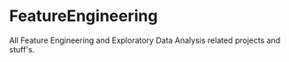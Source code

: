 # FeatureEngineering
All Feature Engineering and Exploratory Data Analysis related projects and stuff's.
